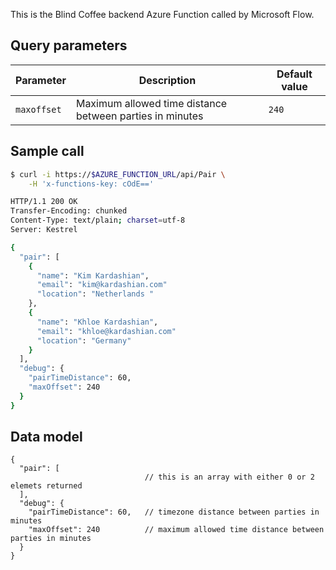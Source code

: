 This is the Blind Coffee backend Azure Function called by Microsoft Flow.

## Query parameters

| Parameter   | Description | Default value |
| ----------- | ----------- | ------------- |
| `maxoffset` | Maximum allowed time distance between parties in minutes | `240` |

## Sample call

```bash
$ curl -i https://$AZURE_FUNCTION_URL/api/Pair \
    -H 'x-functions-key: cOdE=='

HTTP/1.1 200 OK
Transfer-Encoding: chunked
Content-Type: text/plain; charset=utf-8
Server: Kestrel

{
  "pair": [
    {
      "name": "Kim Kardashian",
      "email": "kim@kardashian.com"
      "location": "Netherlands "
    },
    {
      "name": "Khloe Kardashian",
      "email": "khloe@kardashian.com"
      "location": "Germany"
    }
  ],
  "debug": {
    "pairTimeDistance": 60,
    "maxOffset": 240
  }
}
```

## Data model

```
{
  "pair": [
                              // this is an array with either 0 or 2 elemets returned
  ],
  "debug": {
    "pairTimeDistance": 60,   // timezone distance between parties in minutes
    "maxOffset": 240          // maximum allowed time distance between parties in minutes
  }
}
```